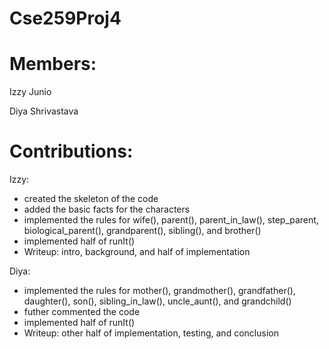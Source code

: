 # Cse259Proj4
# Members:
Izzy Junio

Diya Shrivastava

# Contributions:
Izzy:
- created the skeleton of the code
- added the basic facts for the characters
- implemented the rules for wife(), parent(), parent_in_law(), step_parent, biological_parent(), grandparent(), sibling(), and brother()
- implemented half of runIt()
- Writeup: intro, background, and half of implementation

Diya:
- implemented the rules for mother(), grandmother(), grandfather(), daughter(), son(), sibling_in_law(), uncle_aunt(), and grandchild()
- futher commented the code
- implemented half of runIt()
- Writeup: other half of implementation, testing, and conclusion

